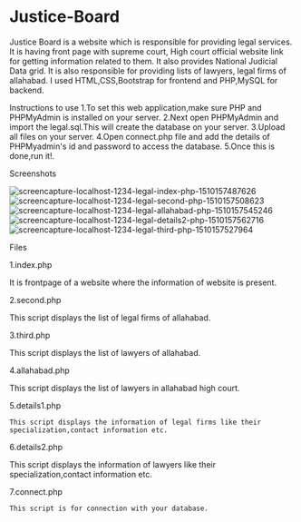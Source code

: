 # Justice-Board
Justice Board is a website which is responsible for providing legal services. It is having front page 
with supreme court, High court official website link for getting information related to them. It also provides 
National Judicial Data grid. It is also responsible for providing lists of lawyers, legal firms of allahabad.
I used HTML,CSS,Bootstrap for frontend and PHP,MySQL for backend.

Instructions to use
1.To set this web application,make sure PHP and PHPMyAdmin is installed on your server.
2.Next open PHPMyAdmin and import the legal.sql.This will create the database on your server.
3.Upload all files on your server.
4.Open connect.php file and add the details of PHPMyadmin's id and password to access the database.
5.Once this is done,run it!.

Screenshots

![screencapture-localhost-1234-legal-index-php-1510157487626](https://user-images.githubusercontent.com/32920850/32559807-0d2a31a2-c4ce-11e7-9251-4dd8a60f64a2.png)
![screencapture-localhost-1234-legal-second-php-1510157508623](https://user-images.githubusercontent.com/32920850/32559859-2da2cc3c-c4ce-11e7-90c0-67a16d71e193.png)
![screencapture-localhost-1234-legal-allahabad-php-1510157545246](https://user-images.githubusercontent.com/32920850/32559907-4e2850da-c4ce-11e7-8d12-8feaf360c708.png)
![screencapture-localhost-1234-legal-details2-php-1510157562716](https://user-images.githubusercontent.com/32920850/32559909-4e76c7f6-c4ce-11e7-81cf-c3887cfc0bcf.png)
![screencapture-localhost-1234-legal-third-php-1510157527964](https://user-images.githubusercontent.com/32920850/32559910-4ec17382-c4ce-11e7-9fcb-58c78cc88b08.png)

Files

1.index.php
  
  It is  frontpage of a website where the information of website is present.

2.second.php

  This script displays the list of legal firms of allahabad.

3.third.php

  This script displays the list of lawyers of allahabad.

4.allahabad.php 
   
  This script displays the  list of lawyers in allahabad high court.

 
5.details1.php
  
    This script displays the information of legal firms like their specialization,contact information etc.

6.details2.php
  
  This script  displays the information of lawyers like their specialization,contact information etc.
   
7.connect.php 
   
    This script is for connection with your database.

   
